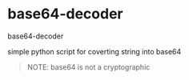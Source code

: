 # base64-decoder
base64-decoder

simple python script for coverting string into base64 

> NOTE: base64 is not a cryptographic

